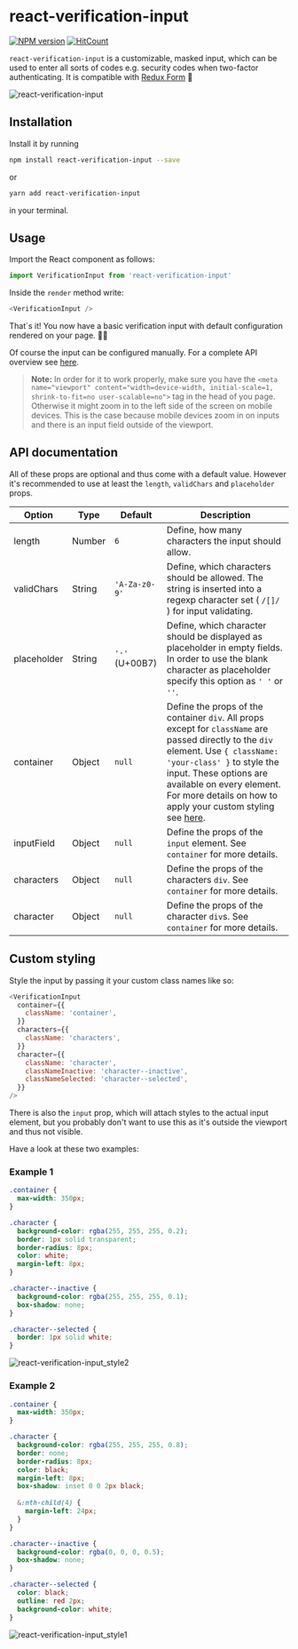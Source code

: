 # react-verification-input

[![NPM version](https://badge.fury.io/js/react-verification-input.svg)](http://badge.fury.io/js/react-verification-input)
[![HitCount](http://hits.dwyl.io/andreaswilli/react-verification-input.svg)](http://hits.dwyl.io/andreaswilli/react-verification-input)

`react-verification-input` is a customizable, masked input, which can be used to enter all sorts of codes e.g. security codes when two-factor authenticating. It is compatible with [Redux Form](https://github.com/erikras/redux-form) 🎉

![react-verification-input](https://user-images.githubusercontent.com/17298270/33804469-04e0bd2c-dda6-11e7-8f97-eb2879270a71.gif)

## Installation

Install it by running

```bash
npm install react-verification-input --save
```

or

```bash
yarn add react-verification-input
```

in your terminal.

## Usage

Import the React component as follows:

```js
import VerificationInput from 'react-verification-input'
```

Inside the `render` method write:

```js
<VerificationInput />
```

That´s it! You now have a basic verification input with default configuration rendered on your page. 🎉😃

Of course the input can be configured manually. For a complete API overview see [here](#api-documentation).

> **Note:** In order for it to work properly, make sure you have the `<meta name="viewport" content="width=device-width, initial-scale=1, shrink-to-fit=no user-scalable=no">` tag in the head of you page. Otherwise it might zoom in to the left side of the screen on mobile devices. This is the case because mobile devices zoom in on inputs and there is an input field outside of the viewport.

## API documentation

All of these props are optional and thus come with a default value. However it's recommended to use at least the `length`, `validChars` and `placeholder` props.

Option | Type | Default | Description
--- | --- | --- | ---
length | Number | `6` | Define, how many characters the input should allow.
validChars | String | `'A-Za-z0-9'` | Define, which characters should be allowed. The string is inserted into a regexp character set ( `/[]/` ) for input validating.
placeholder | String | `'·'` (U+00B7) | Define, which character should be displayed as placeholder in empty fields. In order to use the blank character as placeholder specify this option as `' '` or `''`.
container | Object | `null` | Define the props of the container `div`. All props except for `className` are passed directly to the `div` element. Use `{ className: 'your-class' }` to style the input. These options are available on every element. For more details on how to apply your custom styling see [here](#custom-styling).
inputField | Object | `null` | Define the props of the `input` element. See `container` for more details.
characters | Object | `null` | Define the props of the characters `div`. See `container` for more details.
character | Object | `null` | Define the props of the character `div`s. See `container` for more details.

## Custom styling

Style the input by passing it your custom class names like so:
```js
<VerificationInput
  container={{
    className: 'container',
  }}
  characters={{
    className: 'characters',
  }}
  character={{
    className: 'character',
    classNameInactive: 'character--inactive',
    classNameSelected: 'character--selected',
  }}
/>
```

There is also the `input` prop, which will attach styles to the actual input element, but you probably don't want to use this as it's outside the viewport and thus not visible.

Have a look at these two examples:

### Example 1

```css
.container {
  max-width: 350px;
}

.character {
  background-color: rgba(255, 255, 255, 0.2);
  border: 1px solid transparent;
  border-radius: 8px;
  color: white;
  margin-left: 8px;
}

.character--inactive {
  background-color: rgba(255, 255, 255, 0.1);
  box-shadow: none;
}

.character--selected {
  border: 1px solid white;
}
```

![react-verification-input_style2](https://user-images.githubusercontent.com/17298270/34184361-9254ea72-e51f-11e7-96a8-30ebfc1398da.gif)


### Example 2

```css
.container {
  max-width: 350px;
}

.character {
  background-color: rgba(255, 255, 255, 0.8);
  border: none;
  border-radius: 8px;
  color: black;
  margin-left: 8px;
  box-shadow: inset 0 0 2px black;
  
  &:nth-child(4) {
    margin-left: 24px;
  }
}

.character--inactive {
  background-color: rgba(0, 0, 0, 0.5);
  box-shadow: none;
}

.character--selected {
  color: black;
  outline: red 2px;
  background-color: white;
}
```

![react-verification-input_style1](https://user-images.githubusercontent.com/17298270/34184356-8e346e7c-e51f-11e7-86c7-9f90ed341c13.gif)
